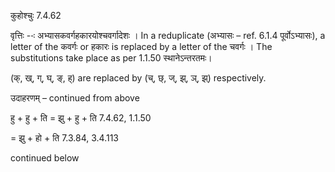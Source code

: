 

 कुहोश्चुः 7.4.62 

वृत्तिः --ः अभ्‍यासकवर्गहकारयोश्‍चवर्गादेशः । In a reduplicate (अभ्यासः – ref. 6.1.4 पूर्वोऽभ्यासः), a letter of the कवर्गः or हकारः is replaced by a letter of the चवर्गः । The substitutions take place as per 1.1.50 स्थानेऽन्तरतमः। 


(क्, ख्, ग्, घ्, ङ्, ह्) are replaced by (च्, छ्, ज्, झ्, ञ्, झ्) respectively. 


उदाहरणम् – continued from above 


हु + हु + ति = झु + हु + ति 7.4.62, 1.1.50 

= झु + हो + ति 7.3.84, 3.4.113 


continued below 


